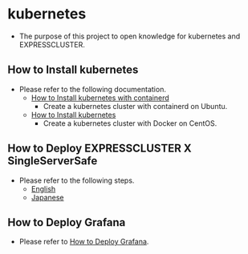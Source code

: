 # kubernetes
- The purpose of this project to open knowledge for kubernetes and EXPRESSCLUSTER.

## How to Install kubernetes
- Please refer to the following documentation.
  - [How to Install kubernetes with containerd](doc/HowToInstallK8s-containerd.md)
    - Create a kubernetes cluster with containerd on Ubuntu.
  - [How to Install kubernetes](doc/HowToInstallK8s.md)
    - Create a kubernetes cluster with Docker on CentOS.

## How to Deploy EXPRESSCLUSTER X SingleServerSafe
- Please refer to the following steps.
  - [English](doc/HowToDeploySSS.md)
  - [Japanese](doc/HowToDeploySSS_jp.md)

## How to Deploy Grafana
- Please refer to [How to Deploy Grafana](doc/HowToDeployGrafana.md).